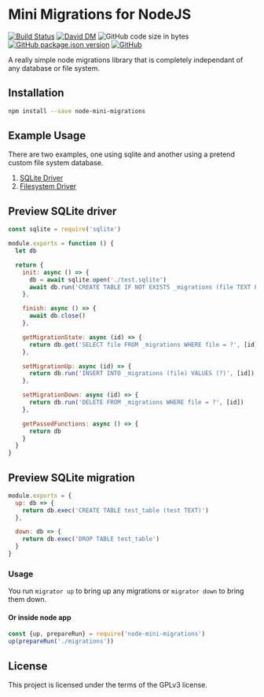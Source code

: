 # Mini Migrations for NodeJS
[![Build Status](https://travis-ci.org/markwylde/node-mini-migrations.svg?branch=master)](https://travis-ci.org/markwylde/node-mini-migrations)
[![David DM](https://david-dm.org/markwylde/node-mini-migrations.svg)](https://david-dm.org/markwylde/node-mini-migrations)
![GitHub code size in bytes](https://img.shields.io/github/languages/code-size/markwylde/node-mini-migrations)
[![GitHub package.json version](https://img.shields.io/github/package-json/v/markwylde/node-mini-migrations)](https://github.com/markwylde/node-mini-migrations/releases)
[![GitHub](https://img.shields.io/github/license/markwylde/node-mini-migrations)](https://github.com/markwylde/node-mini-migrations/blob/master/LICENSE)

A really simple node migrations library that is completely independant of any database or file system.

## Installation
```bash
npm install --save node-mini-migrations
```

## Example Usage
There are two examples, one using sqlite and another using a pretend custom file system database.

1. [SQLite Driver](example/driver.js)
2. [Filesystem Driver](exampleFilesystem/driver.js)


## Preview SQLite driver
```javascript
const sqlite = require('sqlite')

module.exports = function () {
  let db

  return {
    init: async () => {
      db = await sqlite.open('./test.sqlite')
      await db.run('CREATE TABLE IF NOT EXISTS _migrations (file TEXT PRIMARY KEY);')
    },

    finish: async () => {
      await db.close()
    },

    getMigrationState: async (id) => {
      return db.get('SELECT file FROM _migrations WHERE file = ?', [id])
    },

    setMigrationUp: async (id) => {
      return db.run('INSERT INTO _migrations (file) VALUES (?)', [id])
    },

    setMigrationDown: async (id) => {
      return db.run('DELETE FROM _migrations WHERE file = ?', [id])
    },

    getPassedFunctions: async () => {
      return db
    }
  }
}

```

## Preview SQLite migration
```javascript
module.exports = {
  up: db => {
    return db.exec('CREATE TABLE test_table (test TEXT)')
  },

  down: db => {
    return db.exec('DROP TABLE test_table')
  }
}
```

### Usage
You run `migrator up` to bring up any migrations or `migrator down` to bring them down.

#### Or inside node app
```javascript
const {up, prepareRun} = require('node-mini-migrations')
up(prepareRun('./migrations'))
```

## License
This project is licensed under the terms of the GPLv3 license.
